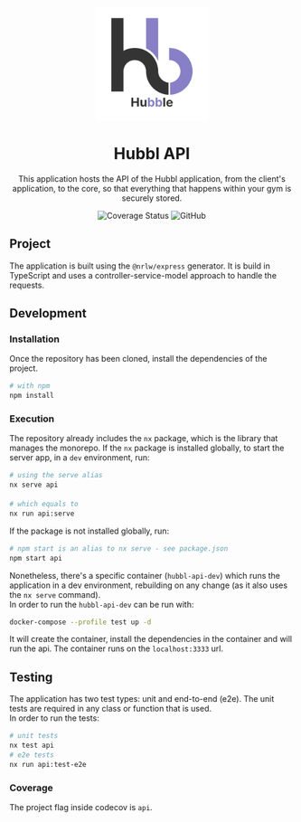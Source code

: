 <p align="center">
  <img width="200" src="../../static/Logo.svg" alt="Hubbl logo">
</p>

<h1 align="center">Hubbl API</h1>

<div align="center">

This application hosts the API of the Hubbl application, from the client's application, to the core, so that everything that happens within your gym is securely stored.

![Coverage Status](https://img.shields.io/codecov/c/github/hubbl-app/hubbl?flag=api&label=api%20coverage&logo=codecov&style=for-the-badge)
![GitHub](https://img.shields.io/github/license/hubbl-app/hubbl?color=%237CB9E8&style=for-the-badge)

</div>

## Project

The application is built using the `@nrlw/express` generator. It is build in TypeScript and uses a controller-service-model approach to handle the requests.

## Development

### Installation

Once the repository has been cloned, install the dependencies of the project.

```sh
# with npm 
npm install 
```

### Execution

The repository already includes the `nx` package, which is the library that manages the monorepo. If the `nx` package is installed globally, to start the server app, in a `dev` environment, run:

```sh
# using the serve alias
nx serve api

# which equals to
nx run api:serve
```

If the package is not installed globally, run:

```sh
# npm start is an alias to nx serve - see package.json
npm start api
```

Nonetheless, there's a specific container (`hubbl-api-dev`) which runs the application in a dev environment, rebuilding on any change (as it also uses the `nx serve` command).  
In order to run the `hubbl-api-dev` can be run with:

```sh
docker-compose --profile test up -d
```

It will create the container, install the dependencies in the container and will run the api. The container runs on the `localhost:3333` url.

## Testing

The application has two test types: unit and end-to-end (e2e). The unit tests are required in any class or function that is used.  
In order to run the tests:

```sh
# unit tests
nx test api
# e2e tests
nx run api:test-e2e
```
### Coverage

The project flag inside codecov is `api`.